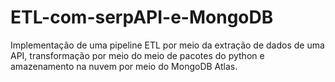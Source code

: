# ETL-com-serpAPI-e-MongoDB
Implementação de uma pipeline ETL por meio da extração de dados de uma API, transformação por meio do meio de pacotes do python e amazenamento na nuvem por meio do MongoDB Atlas.
